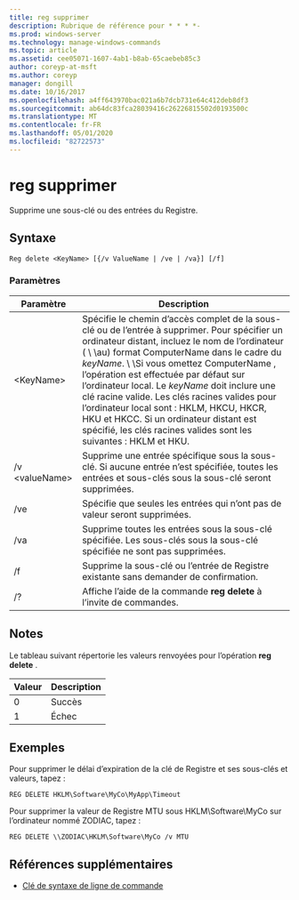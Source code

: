 ```yaml
---
title: reg supprimer
description: Rubrique de référence pour * * * *-
ms.prod: windows-server
ms.technology: manage-windows-commands
ms.topic: article
ms.assetid: cee05071-1607-4ab1-b8ab-65caebeb85c3
author: coreyp-at-msft
ms.author: coreyp
manager: dongill
ms.date: 10/16/2017
ms.openlocfilehash: a4ff643970bac021a6b7dcb731e64c412deb8df3
ms.sourcegitcommit: ab64dc83fca28039416c26226815502d0193500c
ms.translationtype: MT
ms.contentlocale: fr-FR
ms.lasthandoff: 05/01/2020
ms.locfileid: "82722573"
---
```

# <a name="reg-delete"></a>reg supprimer



Supprime une sous-clé ou des entrées du Registre.



## <a name="syntax"></a>Syntaxe

```
Reg delete <KeyName> [{/v ValueName | /ve | /va}] [/f]
```

### <a name="parameters"></a>Paramètres

|Paramètre|Description|
|---------|-----------|
|\<KeyName>|Spécifie le chemin d’accès complet de la sous-clé ou de l’entrée à supprimer. Pour spécifier un ordinateur distant, incluez le nom de l’ordinateur ( \\ \\au\) format ComputerName dans le cadre du *keyName*. \\ \\Si vous omettez ComputerName \, l’opération est effectuée par défaut sur l’ordinateur local. Le *keyName* doit inclure une clé racine valide. Les clés racines valides pour l’ordinateur local sont : HKLM, HKCU, HKCR, HKU et HKCC. Si un ordinateur distant est spécifié, les clés racines valides sont les suivantes : HKLM et HKU.|
|/v \<valueName>|Supprime une entrée spécifique sous la sous-clé. Si aucune entrée n’est spécifiée, toutes les entrées et sous-clés sous la sous-clé seront supprimées.|
|/ve|Spécifie que seules les entrées qui n’ont pas de valeur seront supprimées.|
|/va|Supprime toutes les entrées sous la sous-clé spécifiée. Les sous-clés sous la sous-clé spécifiée ne sont pas supprimées.|
|/f|Supprime la sous-clé ou l’entrée de Registre existante sans demander de confirmation.|
|/?|Affiche l’aide de la commande **reg delete** à l’invite de commandes.|

## <a name="remarks"></a>Notes 

Le tableau suivant répertorie les valeurs renvoyées pour l’opération **reg delete** .

|Valeur|Description|
|-----|-----------|
|0|Succès|
|1|Échec|

## <a name="examples"></a>Exemples

Pour supprimer le délai d’expiration de la clé de Registre et ses sous-clés et valeurs, tapez :
```
REG DELETE HKLM\Software\MyCo\MyApp\Timeout
```
Pour supprimer la valeur de Registre MTU sous HKLM\Software\MyCo sur l’ordinateur nommé ZODIAC, tapez :
```
REG DELETE \\ZODIAC\HKLM\Software\MyCo /v MTU
```

## <a name="additional-references"></a>Références supplémentaires

- [Clé de syntaxe de ligne de commande](command-line-syntax-key.md)